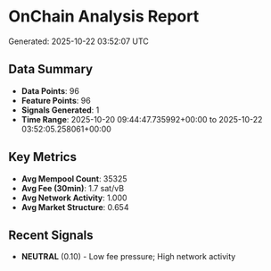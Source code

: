 # OnChain Analysis Report
Generated: 2025-10-22 03:52:07 UTC

## Data Summary
- **Data Points**: 96
- **Feature Points**: 96
- **Signals Generated**: 1
- **Time Range**: 2025-10-20 09:44:47.735992+00:00 to 2025-10-22 03:52:05.258061+00:00

## Key Metrics
- **Avg Mempool Count**: 35325
- **Avg Fee (30min)**: 1.7 sat/vB
- **Avg Network Activity**: 1.000
- **Avg Market Structure**: 0.654

## Recent Signals
- **NEUTRAL** (0.10) - Low fee pressure; High network activity

